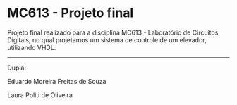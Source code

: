 # MC613 - Projeto final

Projeto final realizado para a disciplina MC613 - Laboratório de Circuitos Digitais, no qual projetamos um sistema de controle de um elevador, utilizando VHDL.

---

Dupla:

Eduardo Moreira Freitas de Souza

Laura Politi de Oliveira

